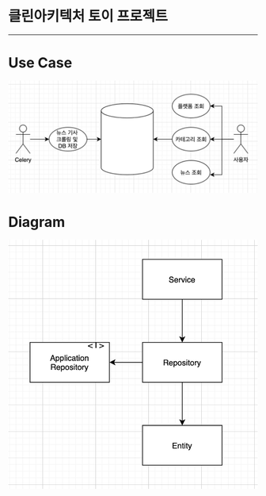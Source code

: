 # 클린아키텍처 토이 프로젝트

---

# Use Case
![Use Case](./images/user_case.png)

# Diagram
![Diagram](./images/diagram.png)


